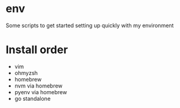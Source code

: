 # env
Some scripts to get started setting up quickly with my environment

# Install order
* vim
* ohmyzsh
* homebrew
 * nvm via homebrew
 * pyenv via homebrew
* go standalone
